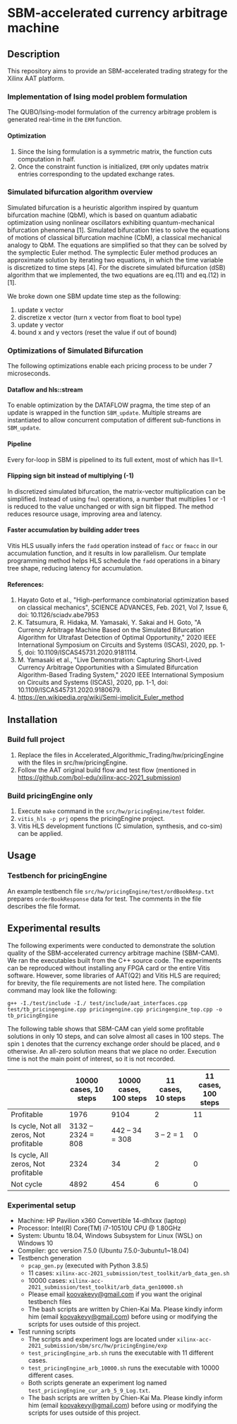 # SBM-accelerated currency arbitrage machine

## Description

This repository aims to provide an SBM-accelerated trading strategy for the Xilinx AAT platform.

### Implementation of Ising model problem formulation

The QUBO/Ising-model formulation of the currency arbitrage problem is generated real-time in the `ERM` function.

#### Optimization
1. Since the Ising formulation is a symmetric matrix, the function cuts computation in half.
2. Once the constraint function is initialized, `ERM` only updates matrix entries corresponding to the updated exchange rates.
### Simulated bifurcation algorithm overview

Simulated bifurcation is a heuristic algorithm inspired by quantum bifurcation machine (QbM), which is based on quantum adiabatic optimization using nonlinear oscillators exhibiting quantum-mechanical bifurcation phenomena [1].  Simulated bifurcation tries to solve the equations of motions of classical bifurcation machine (CbM), a classical mechanical analogy to QbM. The equations are simplified so that they can be solved by the symplectic Euler method.  The symplectic Euler method produces an approximate solution by iterating two equations, in which the time variable is discretized to time steps [4].
For the discrete simulated bifurcation (dSB) algorithm that we implemented, the two equations are eq.(11) and eq.(12) in [1].

We broke down one SBM update time step as the following:
1. update x vector
2. discretize x vector (turn x vector from float to bool type)
3. update y vector
4. bound x and y vectors (reset the value if out of bound)

### Optimizations of Simulated Bifurcation
The following optimizations enable each pricing process to be under 7 microseconds.
#### Dataflow and hls::stream
To enable optimization by the DATAFLOW pragma, the time step of an update is wrapped in the function `SBM_update`.  Multiple streams are instantiated to allow concurrent computation of different sub-functions in `SBM_update`.

#### Pipeline
Every for-loop in SBM is pipelined to its full extent, most of which has II=1.

#### Flipping sign bit instead of multiplying (-1)
In discretized simulated bifurcation, the matrix-vector multiplication can be simplified.  Instead of using `fmul` operations, a number that multiplies 1 or -1 is reduced to the value unchanged or with sign bit flipped.  The method reduces resource usage, improving area and latency.

#### Faster accumulation by building adder trees
Vitis HLS usually infers the `fadd` operation instead of `facc` or `fmacc` in our accumulation function, and it results in low parallelism.  Our template programming method helps HLS schedule the `fadd` operations in a binary tree shape, reducing latency for accumulation.

#### References:
1. Hayato Goto et al., "High-performance combinatorial optimization based on classical mechanics", SCIENCE ADVANCES, Feb. 2021, Vol 7, Issue 6, doi: 10.1126/sciadv.abe7953
2. K. Tatsumura, R. Hidaka, M. Yamasaki, Y. Sakai and H. Goto, "A Currency Arbitrage Machine Based on the Simulated Bifurcation Algorithm for Ultrafast Detection of Optimal Opportunity," 2020 IEEE International Symposium on Circuits and Systems (ISCAS), 2020, pp. 1-5, doi: 10.1109/ISCAS45731.2020.9181114.
3. M. Yamasaki et al., "Live Demonstration: Capturing Short-Lived Currency Arbitrage Opportunities with a Simulated Bifurcation Algorithm-Based Trading System," 2020 IEEE International Symposium on Circuits and Systems (ISCAS), 2020, pp. 1-1, doi: 10.1109/ISCAS45731.2020.9180679.
4. https://en.wikipedia.org/wiki/Semi-implicit_Euler_method

## Installation
### Build full project
1. Replace the files in Accelerated_Algorithmic_Trading/hw/pricingEngine with the files in src/hw/pricingEngine.
2. Follow the AAT original build flow and test flow (mentioned in https://github.com/bol-edu/xilinx-acc-2021_submission)

### Build pricingEngine only
1. Execute `make` command in the `src/hw/pricingEngine/test` folder.
2. ```vitis_hls -p prj``` opens the pricingEngine project.
3. Vitis HLS development functions (C simulation, synthesis, and co-sim) can be applied.

## Usage
### Testbench for pricingEngine

An example testbench file `src/hw/pricingEngine/test/ordBookResp.txt` prepares `orderBookResponse` data for test.  The comments in the file describes the file format.

## Experimental results

The following experiments were conducted to demonstrate the solution quality of the SBM-accelerated currency arbitrage machine (SBM-CAM).  We ran the executables built from the C++ source code.  The experiments can be reproduced without installing any FPGA card or the entire Vitis software.  However, some libraries of AAT(Q2) and Vitis HLS are required; for brevity, the file requirements are not listed here.  The compilation command may look like the following:

```g++ -I./test/include -I./ test/include/aat_interfaces.cpp test/tb_pricingengine.cpp pricingengine.cpp pricingengine_top.cpp -o tb_pricingEngine```

The following table shows that SBM-CAM can yield some profitable solutions in only 10 steps, and can solve almost all cases in 100 steps. The spin `1` denotes that the currency exchange order should be placed, and `0` otherwise.  An all-zero solution means that we place no order.  Execution time is not the main point of interest, so it is not recorded.

|                                     | 10000 cases, 10 steps | 10000 cases, 100 steps | 11 cases, 10 steps | 11 cases, 100 steps |
| ----------------------------------- | ------------------- | -------------------- | ---------------- | ----------------- |
| Profitable                          | 1976                | 9104                 | 2                | 11                |
| Is cycle, Not all zeros, Not profitable | 3132 – 2324 = 808    | 442 – 34 = 308        | 3 – 2 = 1         | 0                 |
| Is cycle, All zeros, Not profitable     | 2324                | 34                   | 2                | 0                 |
| Not cycle                           | 4892                | 454                  | 6                | 0                 |

### Experimental setup
- Machine: HP Pavilion x360 Convertible 14-dh1xxx (laptop)
- Processor: Intel(R) Core(TM) i7-10510U CPU @ 1.80GHz
- System: Ubuntu 18.04, Windows Subsystem for Linux (WSL) on Windows 10
- Compiler: gcc version 7.5.0 (Ubuntu 7.5.0-3ubuntu1~18.04)
- Testbench generation
    - `pcap_gen.py` (executed with Python 3.8.5)
    - 11 cases: `xilinx-acc-2021_submission/test_toolkit/arb_data_gen.sh`
    - 10000 cases: `xilinx-acc-2021_submission/test_toolkit/arb_data_gen10000.sh`
    - Please email koovakevy@gmail.com if you want the original testbench files
    - The bash scripts are written by Chien-Kai Ma.  Please kindly inform him (email koovakevy@gmail.com) before using or modifying the scripts for uses outside of this project.
- Test running scripts
    - The scripts and experiment logs are located under `xilinx-acc-2021_submission/sbm/src/hw/pricingEngine/exp`
    - `test_pricingEngine_arb.sh` runs the executable with 11 different cases.
    - `test_pricingEngine_arb_10000.sh` runs the executable with 10000 different cases.
    - Both scripts generate an experiment log named `test_pricingEngine_cur_arb_5_9_Log.txt`.
    - The bash scripts are written by Chien-Kai Ma.  Please kindly inform him (email koovakevy@gmail.com) before using or modifying the scripts for uses outside of this project.
